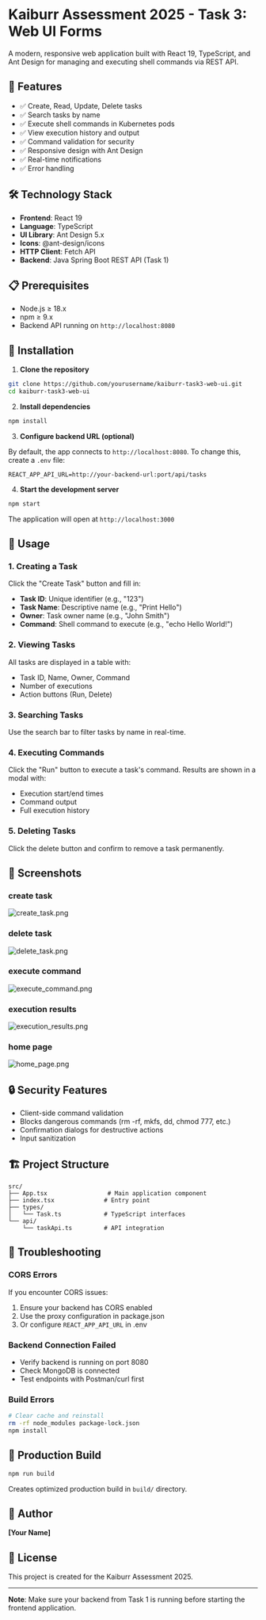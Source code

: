 # Kaiburr Assessment 2025 - Task 3: Web UI Forms

A modern, responsive web application built with React 19, TypeScript, and Ant Design for managing and executing shell commands via REST API.

## 🚀 Features

- ✅ Create, Read, Update, Delete tasks
- ✅ Search tasks by name
- ✅ Execute shell commands in Kubernetes pods
- ✅ View execution history and output
- ✅ Command validation for security
- ✅ Responsive design with Ant Design
- ✅ Real-time notifications
- ✅ Error handling

## 🛠️ Technology Stack

- **Frontend**: React 19
- **Language**: TypeScript
- **UI Library**: Ant Design 5.x
- **Icons**: @ant-design/icons
- **HTTP Client**: Fetch API
- **Backend**: Java Spring Boot REST API (Task 1)

## 📋 Prerequisites

- Node.js ≥ 18.x
- npm ≥ 9.x
- Backend API running on `http://localhost:8080`

## 🔧 Installation

1. **Clone the repository**
```bash
git clone https://github.com/yourusername/kaiburr-task3-web-ui.git
cd kaiburr-task3-web-ui
```

2. **Install dependencies**
```bash
npm install
```

3. **Configure backend URL (optional)**

By default, the app connects to `http://localhost:8080`. To change this, create a `.env` file:
```
REACT_APP_API_URL=http://your-backend-url:port/api/tasks
```

4. **Start the development server**
```bash
npm start
```

The application will open at `http://localhost:3000`

## 📱 Usage

### 1. Creating a Task
Click the "Create Task" button and fill in:
- **Task ID**: Unique identifier (e.g., "123")
- **Task Name**: Descriptive name (e.g., "Print Hello")
- **Owner**: Task owner name (e.g., "John Smith")
- **Command**: Shell command to execute (e.g., "echo Hello World!")

### 2. Viewing Tasks
All tasks are displayed in a table with:
- Task ID, Name, Owner, Command
- Number of executions
- Action buttons (Run, Delete)

### 3. Searching Tasks
Use the search bar to filter tasks by name in real-time.

### 4. Executing Commands
Click the "Run" button to execute a task's command. Results are shown in a modal with:
- Execution start/end times
- Command output
- Full execution history

### 5. Deleting Tasks
Click the delete button and confirm to remove a task permanently.

## 📸 Screenshots

### create task
![create_task.png](screenshots/create_task.png)

### delete task
![delete_task.png](screenshots/delete_task.png)

### execute command
![execute_command.png](screenshots/execute_command.png)

### execution results
![execution_results.png](screenshots/execution_results.png)

### home page
![home_page.png](screenshots/home_page.png)
## 🔒 Security Features

- Client-side command validation
- Blocks dangerous commands (rm -rf, mkfs, dd, chmod 777, etc.)
- Confirmation dialogs for destructive actions
- Input sanitization

## 🏗️ Project Structure
```
src/
├── App.tsx                 # Main application component
├── index.tsx              # Entry point
├── types/
│   └── Task.ts            # TypeScript interfaces
└── api/
    └── taskApi.ts         # API integration
```

## 🐛 Troubleshooting

### CORS Errors
If you encounter CORS issues:
1. Ensure your backend has CORS enabled
2. Use the proxy configuration in package.json
3. Or configure `REACT_APP_API_URL` in .env

### Backend Connection Failed
- Verify backend is running on port 8080
- Check MongoDB is connected
- Test endpoints with Postman/curl first

### Build Errors
```bash
# Clear cache and reinstall
rm -rf node_modules package-lock.json
npm install
```

## 🚢 Production Build
```bash
npm run build
```

Creates optimized production build in `build/` directory.


## 👤 Author

**[Your Name]**

## 📄 License

This project is created for the Kaiburr Assessment 2025.

---

**Note**: Make sure your backend from Task 1 is running before starting the frontend application.
